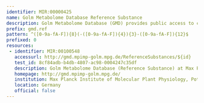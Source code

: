 ```yaml
---
identifier: MIR:00000425
name: Golm Metabolome Database Reference Substance
description: Golm Metabolome Database (GMD) provides public access to custom mass spectral libraries, metabolite profiling experiments as well as additional information and tools. Since metabolites often cannot be obtained in their respective native biological state, for example organic acids may be only acquirable as salts, the concept of reference substance was introduced. This collection references reference substances.
prefix: gmd.ref
pattern: ^([0-9a-fA-F]){8}(-([0-9a-fA-F]){4}){3}-([0-9a-fA-F]){12}$
prefixed: 0
resources:
 - identifier: MIR:00100548
   accessurl: http://gmd.mpimp-golm.mpg.de/ReferenceSubstances/${id}
   test_id: 8cf84adb-b4db-4807-ac98-0004247c35df
   description: Golm Metabolome Database (Reference Substance) at Max Planck Institute of Molecular Plant Physiology
   homepage: http://gmd.mpimp-golm.mpg.de/
   institution: Max Planck Institute of Molecular Plant Physiology, Potsdam
   location: Germany
   official: false
---
```

